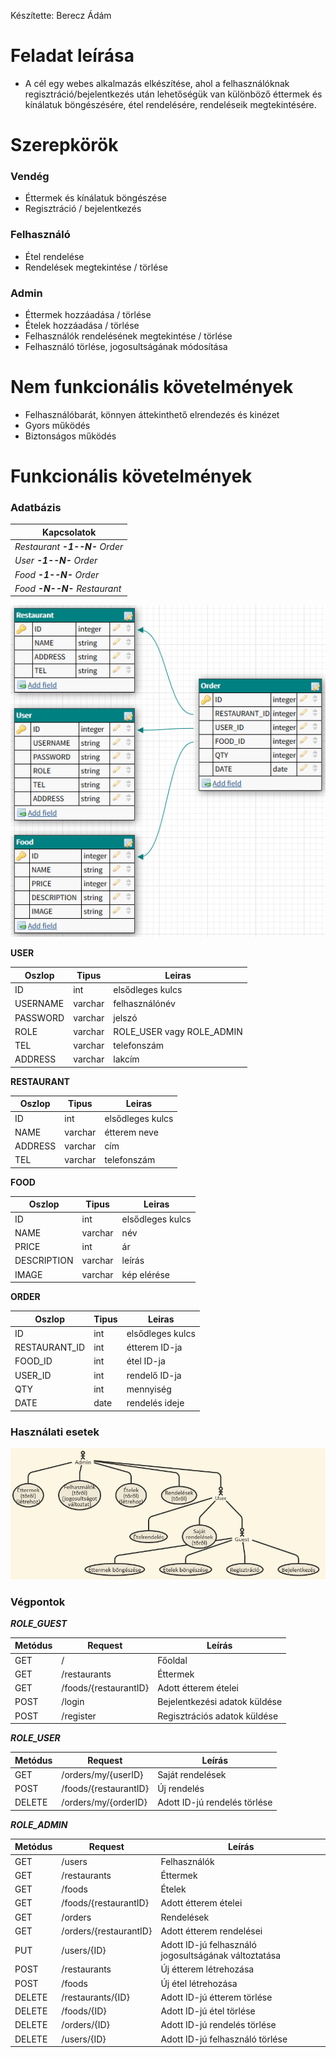 Készítette: Berecz Ádám
# Feladat leírása
- A cél egy webes alkalmazás elkészítése, ahol a felhasználóknak regisztráció/bejelentkezés után lehetőségük van különböző éttermek és kínálatuk böngészésére, étel rendelésére, rendeléseik megtekintésére.
# Szerepkörök
### Vendég
 - Éttermek és kínálatuk böngészése
 - Regisztráció / bejelentkezés
### Felhasználó
 - Étel rendelése
 - Rendelések megtekintése / törlése
### Admin
 - Éttermek hozzáadása / törlése
 - Ételek hozzáadása / törlése
 - Felhasználók rendelésének megtekintése / törlése
 - Felhasználó törlése, jogosultságának módosítása
# Nem funkcionális követelmények
- Felhasználóbarát, könnyen áttekinthető elrendezés és kinézet
- Gyors működés
- Biztonságos működés
# Funkcionális követelmények
### Adatbázis

| Kapcsolatok |
| ------------- |
| *Restaurant **-1--N-** Order* |
| *User **-1--N-** Order*  |
| *Food **-1--N-** Order* |
| *Food **-N--N-** Restaurant* |

![alt text](https://github.com/Flash97111/alkfejl2/blob/master/img/db.png)

**USER**

| Oszlop | Tipus | Leiras |
| ------------- | ------------- | ------------- |
| ID  | int  | elsődleges kulcs |
| USERNAME  | varchar | felhasználónév |
| PASSWORD  | varchar | jelszó |
| ROLE | varchar | ROLE_USER vagy ROLE_ADMIN |
| TEL | varchar | telefonszám |
| ADDRESS | varchar | lakcím |

**RESTAURANT**

| Oszlop | Tipus | Leiras |
| ------------- | ------------- | ------------- |
| ID  | int  | elsődleges kulcs |
| NAME  | varchar | étterem neve |
| ADDRESS  | varchar | cím |
| TEL  | varchar | telefonszám |

**FOOD**

| Oszlop | Tipus | Leiras |
| ------------- | ------------- | ------------- |
| ID  | int  | elsődleges kulcs |
| NAME | varchar | név |
| PRICE | int | ár |
| DESCRIPTION | varchar | leírás |
| IMAGE | varchar | kép elérése |


**ORDER**

| Oszlop | Tipus | Leiras |
| ------------- | ------------- | ------------- |
| ID  | int  | elsődleges kulcs |
| RESTAURANT_ID  | int | étterem ID-ja |
| FOOD_ID | int | étel ID-ja |
| USER_ID | int | rendelő ID-ja |
| QTY | int | mennyiség |
| DATE | date | rendelés ideje |

### Használati esetek
![alt text](https://github.com/Flash97111/alkfejl2/blob/master/img/usecase.PNG)

### Végpontok
***ROLE_GUEST***

| Metódus | Request | Leírás |
| ------------- | ------------- | ------------- |
| GET  | / | Főoldal |
| GET  | /restaurants | Éttermek |
| GET  | /foods/{restaurantID} | Adott étterem ételei |
| POST  | /login | Bejelentkezési adatok küldése |
| POST | /register | Regisztrációs adatok küldése |

***ROLE_USER***

| Metódus | Request | Leírás |
| ------------- | ------------- | ------------- |
| GET  | /orders/my/{userID} | Saját rendelések |
| POST  | /foods/{restaurantID} | Új rendelés |
| DELETE  | /orders/my/{orderID} | Adott ID-jú rendelés törlése |

***ROLE_ADMIN***

| Metódus | Request | Leírás |
| ------------- | ------------- | ------------- |
| GET  | /users | Felhasználók |
| GET  | /restaurants | Éttermek |
| GET  | /foods | Ételek |
| GET  | /foods/{restaurantID} | Adott étterem ételei |
| GET  | /orders | Rendelések |
| GET  | /orders/{restaurantID} | Adott étterem rendelései |
| PUT  | /users/{ID} | Adott ID-jú felhasználó jogosultságának változtatása |
| POST  | /restaurants | Új étterem létrehozása |
| POST  | /foods | Új étel létrehozása |
| DELETE | /restaurants/{ID}  | Adott ID-jú étterem törlése |
| DELETE | /foods/{ID}  | Adott ID-jú étel törlése |
| DELETE | /orders/{ID} | Adott ID-jú rendelés törlése |
| DELETE  | /users/{ID} | Adott ID-jú felhasználó törlése |

